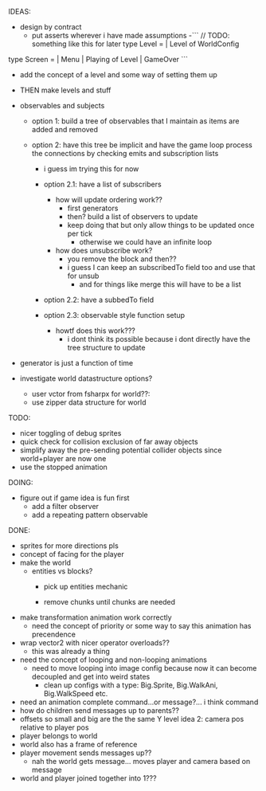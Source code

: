 ﻿IDEAS:
- design by contract
	- put asserts wherever i have made assumptions
-``` // TODO: something like this for later
type Level =
    | Level of WorldConfig

type Screen =
    | Menu
    | Playing of Level
    | GameOver ```
- add the concept of a level and some way of setting them up

- THEN make levels and stuff

- observables and subjects
	- option 1: build a tree of observables that I maintain as items are added and removed
				
	- option 2: have this tree be implicit and have the game loop process the connections by checking emits and subscription lists
		- i guess im trying this for now
		- option 2.1: have a list of subscribers
			- how will update ordering work??
				- first generators
				- then? build a list of observers to update
				- keep doing that but only allow things to be updated once per tick
					- otherwise we could have an infinite loop
			- how does unsubscribe work?
				- you remove the block and then??
				- i guess I can keep an subscribedTo field too and use that for unsub
					- and for things like merge this will have to be a list
		- option 2.2: have a subbedTo field

		- option 2.3: observable style function setup
			- howtf does this work???
				- i dont think its possible because i dont directly have the tree structure to update

- generator is just a function of time


- investigate world datastructure options?
	- user vctor from fsharpx for world??:
	- use zipper data structure for world

TODO:
- nicer toggling of debug sprites
- quick check for collision exclusion of far away objects
- simplify away the pre-sending potential collider objects since world+player are now one
- use the stopped animation






DOING:
- figure out if game idea is fun first
	- add a filter observer
	- add a repeating pattern observable

DONE:
- sprites for more directions pls
- concept of facing for the player
- make the world
	- entities vs blocks?
		- pick up entities mechanic

		- remove chunks until chunks are needed
- make transformation animation work correctly
	- need the concept of priority or some way to say this animation has precendence
- wrap vector2 with nicer operator overloads??
	- this was already a thing
- need the concept of looping and non-looping animations
	- need to move looping into image config because now it can become decoupled and get into weird states
		- clean up configs with a type: Big.Sprite, Big.WalkAni, Big.WalkSpeed etc.
- need an animation complete command...or message?... i think command
- how do children send messages up to parents??
- offsets so small and big are the the same Y level
idea 2: camera pos relative to player pos
- player belongs to world
- world also has a frame of reference
- player movement sends messages up??
	- nah the world gets message... moves player and camera based on message
- world and player joined together into 1???



